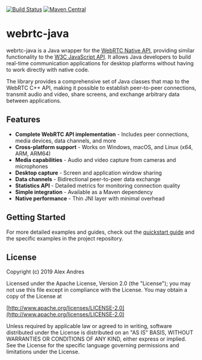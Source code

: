 [![Build Status](https://img.shields.io/github/actions/workflow/status/devopvoid/webrtc-java/build.yml?label=Build&logo=github)](https://github.com/devopvoid/webrtc-java/actions)
[![Maven Central](https://img.shields.io/maven-central/v/dev.onvoid.webrtc/webrtc-java?label=Maven%20Central&logo=apache-maven)](https://search.maven.org/artifact/dev.onvoid.webrtc/webrtc-java)

# webrtc-java

webrtc-java is a Java wrapper for the [WebRTC Native API](https://webrtc.github.io/webrtc-org/native-code/native-apis), providing similar functionality to the [W3C JavaScript API](https://w3c.github.io/webrtc-pc). It allows Java developers to build real-time communication applications for desktop platforms without having to work directly with native code.

The library provides a comprehensive set of Java classes that map to the WebRTC C++ API, making it possible to establish peer-to-peer connections, transmit audio and video, share screens, and exchange arbitrary data between applications.

## Features

- **Complete WebRTC API implementation** - Includes peer connections, media devices, data channels, and more
- **Cross-platform support** - Works on Windows, macOS, and Linux (x64, ARM, ARM64)
- **Media capabilities** - Audio and video capture from cameras and microphones
- **Desktop capture** - Screen and application window sharing
- **Data channels** - Bidirectional peer-to-peer data exchange
- **Statistics API** - Detailed metrics for monitoring connection quality
- **Simple integration** - Available as a Maven dependency
- **Native performance** - Thin JNI layer with minimal overhead

## Getting Started

For more detailed examples and guides, check out the [quickstart guide](https://jrtc.dev/#/quickstart) and the specific examples in the project repository.

## License

Copyright (c) 2019 Alex Andres

Licensed under the Apache License, Version 2.0 (the "License"); you may not use this file except in compliance with the License. You may obtain a copy of the License at

[http://www.apache.org/licenses/LICENSE-2.0](http://www.apache.org/licenses/LICENSE-2.0)

Unless required by applicable law or agreed to in writing, software distributed under the License is distributed on an "AS IS" BASIS, WITHOUT WARRANTIES OR CONDITIONS OF ANY KIND, either express or implied. See the License for the specific language governing permissions and limitations under the License.
